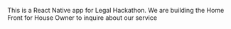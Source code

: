 This is a React Native app for Legal Hackathon.
We are building the Home Front for House Owner to inquire about our service 